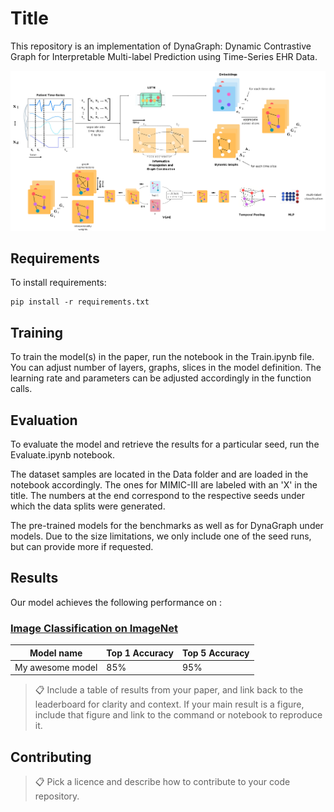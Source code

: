 # Title

This repository is an implementation of DynaGraph: Dynamic Contrastive Graph for Interpretable Multi-label Prediction using Time-Series EHR Data. 

<p align="center">
<img src="DynaGraph2.png" width="700">
</p>

## Requirements

To install requirements:

```setup
pip install -r requirements.txt
```
## Training

To train the model(s) in the paper, run the notebook in the Train.ipynb file. You can adjust number of layers, graphs, slices in the model definition. The learning rate and parameters can be adjusted accordingly in the function calls.

## Evaluation

To evaluate the model and retrieve the results for a particular seed, run the Evaluate.ipynb notebook.

The dataset samples are located in the Data folder and are loaded in the notebook accordingly. The ones for MIMIC-III are labeled with an 'X' in the title. The numbers at the end correspond to the respective seeds under which the data splits were generated.

The pre-trained models for the benchmarks as well as for DynaGraph under models. Due to the size limitations, we only include one of the seed runs, but can provide more if requested.

## Results

Our model achieves the following performance on :

### [Image Classification on ImageNet](https://paperswithcode.com/sota/image-classification-on-imagenet)

| Model name         | Top 1 Accuracy  | Top 5 Accuracy |
| ------------------ |---------------- | -------------- |
| My awesome model   |     85%         |      95%       |

>📋  Include a table of results from your paper, and link back to the leaderboard for clarity and context. If your main result is a figure, include that figure and link to the command or notebook to reproduce it. 


## Contributing

>📋  Pick a licence and describe how to contribute to your code repository. 
